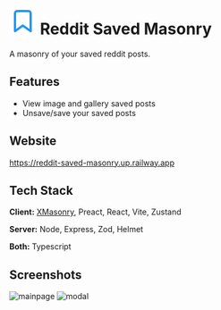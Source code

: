 # ![Alt text](./client/public/favicon.svg) Reddit Saved Masonry

A masonry of your saved reddit posts.

## Features

- View image and gallery saved posts
- Unsave/save your saved posts

## Website

https://reddit-saved-masonry.up.railway.app

## Tech Stack

**Client:** [XMasonry](https://github.com/ZitRos/react-xmasonry), Preact, React, Vite, Zustand

**Server:** Node, Express, Zod, Helmet

**Both:** Typescript

## Screenshots

![mainpage](https://user-images.githubusercontent.com/40745713/210842314-639eb9b4-06d9-4620-951b-616409d1de64.png)
![modal](https://user-images.githubusercontent.com/40745713/210842357-f7932dc0-6435-49b3-87e7-b527545d4b8b.png)
